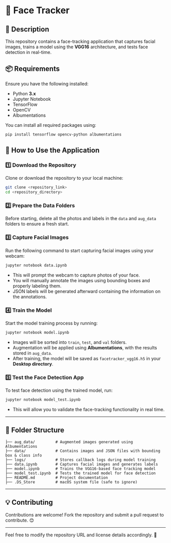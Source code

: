 # 📸 Face Tracker  

## 📝 Description  
This repository contains a face-tracking application that captures facial images, trains a model using the **VGG16** architecture, and tests face detection in real-time.  

## 📦 Requirements  

Ensure you have the following installed:  

- Python **3.x**  
- Jupyter Notebook  
- TensorFlow  
- OpenCV  
- Albumentations  

You can install all required packages using:  
```bash
pip install tensorflow opencv-python albumentations
```

## 🔧 How to Use the Application  

### **1️⃣ Download the Repository**  
Clone or download the repository to your local machine:  
```bash
git clone <repository_link>
cd <repository_directory>
```

### **2️⃣ Prepare the Data Folders**  
Before starting, delete all the photos and labels in the `data` and `aug_data` folders to ensure a fresh start.  

### **3️⃣ Capture Facial Images**  
Run the following command to start capturing facial images using your webcam:  
```bash
jupyter notebook data.ipynb
```
- This will prompt the webcam to capture photos of your face.
- You will manually annotate the images using bounding boxes and properly labeling them.
- JSON labels will be generated afterward containing the information on the annotations.  

### **4️⃣ Train the Model**  
Start the model training process by running:  
```bash
jupyter notebook model.ipynb
```
- Images will be sorted into `train`, `test`, and `val` folders.  
- Augmentation will be applied using **Albumentations**, with the results stored in `aug_data`.  
- After training, the model will be saved as `facetracker_vgg16.h5` in your **Desktop directory**.  

### **5️⃣ Test the Face Detection App**  
To test face detection using the trained model, run:  
```bash
jupyter notebook model_test.ipynb
```
- This will allow you to validate the face-tracking functionality in real time.  

---

## 📂 Folder Structure  
```plaintext
├── aug_data/         # Augmented images generated using Albumentations  
├── data/             # Contains images and JSON files with bounding box & class info  
├── logs/             # Stores callback logs during model training  
├── data.ipynb        # Captures facial images and generates labels  
├── model.ipynb       # Trains the VGG16-based face tracking model  
├── model_test.ipynb  # Tests the trained model for face detection  
├── README.md         # Project documentation  
├── .DS_Store         # macOS system file (safe to ignore)  
```


---

## 💡 Contributing  
Contributions are welcome! Fork the repository and submit a pull request to contribute. 😊  

---
Feel free to modify the repository URL and license details accordingly. 🚀  

